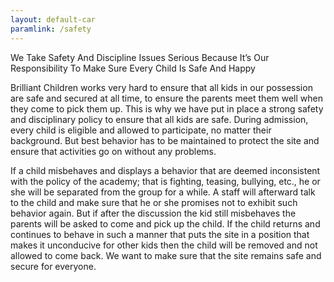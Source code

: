 ```yaml
---
layout: default-car
paramlink: /safety
---
```


We Take Safety And Discipline Issues Serious Because It’s Our Responsibility To Make Sure Every Child Is Safe And Happy

Brilliant Children works very hard to ensure that all kids in our possession are safe and secured at all time, to ensure the parents meet them well when they come to pick them up. This is why we have put in place a strong safety and disciplinary policy to ensure that all kids are safe. During admission, every child is eligible and allowed to participate, no matter their background. But best behavior has to be maintained to protect the site and ensure that activities go on without any problems.

If a child misbehaves and displays a behavior that are deemed inconsistent with the policy of the academy; that is fighting, teasing, bullying, etc., he or she will be separated from the group for a while. A staff will afterward talk to the child and make sure that he or she promises not to exhibit such behavior again. But if after the discussion the kid still misbehaves the parents will be asked to come and pick up the child. If the child returns and continues to behave in such a manner that puts the site in a position that makes it unconducive for other kids then the child will be removed and not allowed to come back. We want to make sure that the site remains safe and secure for everyone.
